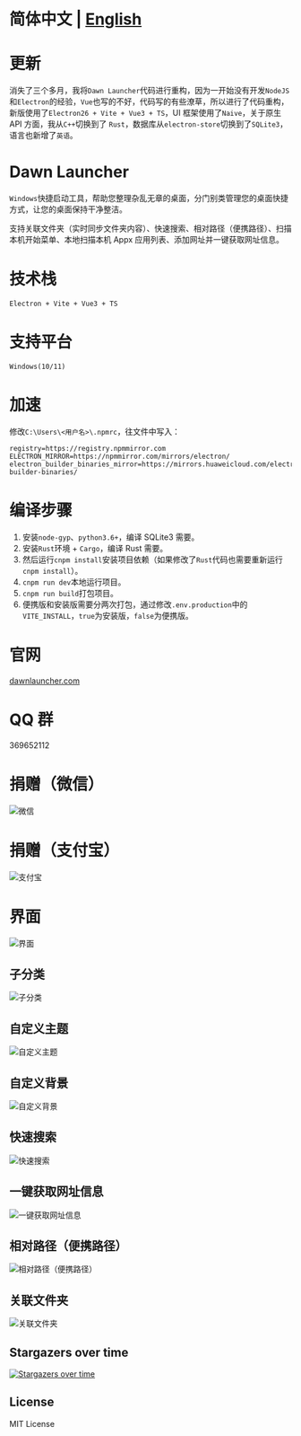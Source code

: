 # 简体中文 | [English](https://github.com/fanchenio/DawnLauncher/blob/main/README-ENGLISH.md)

# 更新

消失了三个多月，我将`Dawn Launcher`代码进行重构，因为一开始没有开发`NodeJS`和`Electron`的经验，`Vue`也写的不好，代码写的有些潦草，所以进行了代码重构，新版使用了`Electron26 + Vite + Vue3 + TS`，UI 框架使用了`Naive`，关于原生 API 方面，我从`C++`切换到了 `Rust`，数据库从`electron-store`切换到了`SQLite3`，语言也新增了`英语`。

# Dawn Launcher

`Windows`快捷启动工具，帮助您整理杂乱无章的桌面，分门别类管理您的桌面快捷方式，让您的桌面保持干净整洁。

支持关联文件夹（实时同步文件夹内容）、快速搜索、相对路径（便携路径）、扫描本机开始菜单、本地扫描本机 Appx 应用列表、添加网址并一键获取网址信息。

# 技术栈

`Electron + Vite + Vue3 + TS`

# 支持平台

`Windows(10/11)`

# 加速
修改`C:\Users\<用户名>\.npmrc`，往文件中写入：
```
registry=https://registry.npmmirror.com
ELECTRON_MIRROR=https://npmmirror.com/mirrors/electron/
electron_builder_binaries_mirror=https://mirrors.huaweicloud.com/electron-builder-binaries/
```

# 编译步骤

1. 安装`node-gyp`、`python3.6+`，编译 SQLite3 需要。
2. 安装`Rust`环境 + `Cargo`，编译 Rust 需要。
3. 然后运行`cnpm install`安装项目依赖（如果修改了`Rust`代码也需要重新运行`cnpm install`）。
4. `cnpm run dev`本地运行项目。
5. `cnpm run build`打包项目。
6. 便携版和安装版需要分两次打包，通过修改`.env.production`中的`VITE_INSTALL`，`true`为安装版，`false`为便携版。

# 官网

[dawnlauncher.com](https://dawnlauncher.com/)

# QQ 群

369652112

# 捐赠（微信）

![微信](/images/wechat.png)

# 捐赠（支付宝）

![支付宝](/images/alipay.png)

# 界面

![界面](/images/soft1.png)

## 子分类

![子分类](/images/soft2.png)

## 自定义主题

![自定义主题](/images/soft3.png)

## 自定义背景

![自定义背景](/images/soft4.png)

## 快速搜索

![快速搜索](/images/soft5.png)

## 一键获取网址信息

![一键获取网址信息](/images/soft6.webp)

## 相对路径（便携路径）

![相对路径（便携路径）](/images/soft7.png)

## 关联文件夹

![关联文件夹](/images/soft8.webp)

## Stargazers over time

[![Stargazers over time](https://starchart.cc/fanchenio/DawnLauncher.svg)](https://starchart.cc/fanchenio/DawnLauncher)

## License

MIT License
